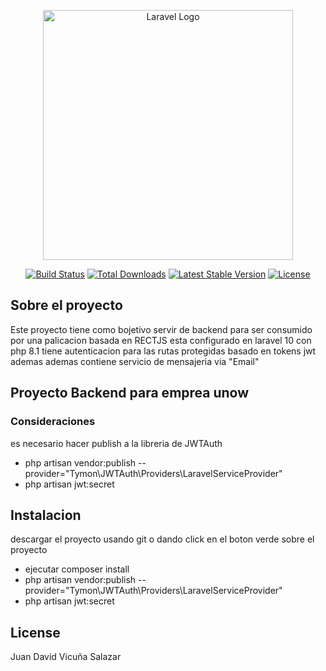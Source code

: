 <p align="center"><a href="https://laravel.com" target="_blank"><img src="https://raw.githubusercontent.com/laravel/art/master/logo-lockup/5%20SVG/2%20CMYK/1%20Full%20Color/laravel-logolockup-cmyk-red.svg" width="400" alt="Laravel Logo"></a></p>

<p align="center">
<a href="https://github.com/laravel/framework/actions"><img src="https://github.com/laravel/framework/workflows/tests/badge.svg" alt="Build Status"></a>
<a href="https://packagist.org/packages/laravel/framework"><img src="https://img.shields.io/packagist/dt/laravel/framework" alt="Total Downloads"></a>
<a href="https://packagist.org/packages/laravel/framework"><img src="https://img.shields.io/packagist/v/laravel/framework" alt="Latest Stable Version"></a>
<a href="https://packagist.org/packages/laravel/framework"><img src="https://img.shields.io/packagist/l/laravel/framework" alt="License"></a>
</p>

## Sobre el proyecto

Este proyecto tiene como bojetivo servir de backend para ser consumido por una palicacion basada en RECTJS esta configurado en laravel 10 con php 8.1
tiene autenticacion para las rutas protegidas basado en tokens jwt ademas ademas  contiene servicio de mensajeria via "Email" 

## Proyecto Backend para emprea unow



### Consideraciones
es necesario hacer publish a la libreria de JWTAuth
- php artisan vendor:publish --provider="Tymon\JWTAuth\Providers\LaravelServiceProvider" 
- php artisan jwt:secret 

## Instalacion

descargar el proyecto usando git o dando click en el boton verde sobre el proyecto

- ejecutar composer install
- php artisan vendor:publish --provider="Tymon\JWTAuth\Providers\LaravelServiceProvider" 
- php artisan jwt:secret 

## License

Juan David Vicuña Salazar
